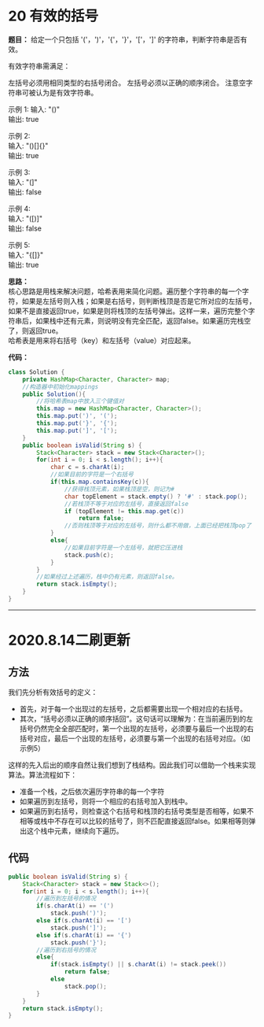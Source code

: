 # 20 有效的括号

**题目：**
给定一个只包括 '('，')'，'{'，'}'，'['，']' 的字符串，判断字符串是否有效。

有效字符串需满足：

左括号必须用相同类型的右括号闭合。
左括号必须以正确的顺序闭合。
注意空字符串可被认为是有效字符串。

  示例 1:
  输入: "()"  
  输出: true  
  
  示例 2:  
  输入: "()[]{}"  
  输出: true  
  
  示例 3:  
  输入: "(]"  
  输出: false 
  
  示例 4:  
  输入: "([)]"  
  输出: false  
  
  示例 5:  
  输入: "{[]}"  
  输出: true  


**思路：**  
核心思路是用栈来解决问题，哈希表用来简化问题。遍历整个字符串的每一个字符，如果是左括号则入栈；如果是右括号，则判断栈顶是否是它所对应的左括号，如果不是直接返回true，如果是则将栈顶的左括号弹出。这样一来，遍历完整个字符串后，如果栈中还有元素，则说明没有完全匹配，返回false。如果遍历完栈空了，则返回true。  
哈希表是用来将右括号（key）和左括号（value）对应起来。
  
**代码：**
```java
class Solution {
    private HashMap<Character, Character> map;
    //构造器中初始化mappings
    public Solution(){
        //将哈希表map中放入三个键值对
        this.map = new HashMap<Character, Character>();
        this.map.put(')', '(');
        this.map.put('}', '{');
        this.map.put(']', '[');
    }
    public boolean isValid(String s) {
        Stack<Character> stack = new Stack<Character>();
        for(int i = 0; i < s.length(); i++){
            char c = s.charAt(i);
            //如果目前的字符是一个右括号
            if(this.map.containsKey(c)){
                //获得栈顶元素，如果栈顶是空，则记为#
                char topElement = stack.empty() ? '#' : stack.pop();
                //若栈顶不等于对应的左括号，直接返回false
                if (topElement != this.map.get(c))
                    return false;
                //否则栈顶等于对应的左括号，则什么都不用做，上面已经把栈顶pop了
            }
            else{
                //如果目前字符是一个左括号，就把它压进栈
                stack.push(c);
            }
        }
        //如果经过上述遍历，栈中仍有元素，则返回false。
        return stack.isEmpty();
    }
}
```
---
# 2020.8.14二刷更新

## 方法
我们先分析有效括号的定义：
* 首先，对于每一个出现过的左括号，之后都需要出现一个相对应的右括号。
* 其次，“括号必须以正确的顺序括回”。这句话可以理解为：在当前遍历到的左括号仍然完全全部匹配时，第一个出现的左括号，必须要与最后一个出现的右括号对应，最后一个出现的左括号，必须要与第一个出现的右括号对应。（如示例5）

这样的先入后出的顺序自然让我们想到了栈结构。因此我们可以借助一个栈来实现算法。算法流程如下：
* 准备一个栈，之后依次遍历字符串的每一个字符
* 如果遍历到左括号，则将一个相应的右括号加入到栈中。
* 如果遍历到右括号，则检查这个右括号和栈顶的右括号类型是否相等，如果不相等或栈中不存在可以比较的括号了，则不匹配直接返回false。如果相等则弹出这个栈中元素，继续向下遍历。

## 代码
```java
public boolean isValid(String s) {
    Stack<Character> stack = new Stack<>();
    for(int i = 0; i < s.length(); i++){
        //遍历到左括号的情况
        if(s.charAt(i) == '(')
            stack.push(')');
        else if(s.charAt(i) == '[')
            stack.push(']');
        else if(s.charAt(i) == '{')
            stack.push('}');
        //遍历到右括号的情况
        else{
            if(stack.isEmpty() || s.charAt(i) != stack.peek())
                return false;
            else
                stack.pop();
        }
    }
    return stack.isEmpty();
}
```
